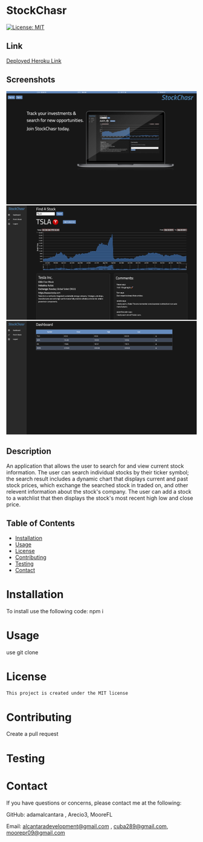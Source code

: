 # StockChasr
  [![License: MIT](https://img.shields.io/badge/License-MIT-yellow.svg)](https://opensource.org/licenses/MIT)

  ## Link
  [Deployed Heroku Link](https://stockchasr.herokuapp.com/)

  ## Screenshots
  <img src="./1.png"></img>
  <img src="./2.png"></img>
  <img src="./3.png"></img>

  ## Description 
An application that allows the user to search for and view current stock information. The user can search individual stocks by their ticker symbol; the search result includes a dynamic chart that displays current and past stock prices, which exchange the searched stock in traded on, and other relevent information about the stock's company. The user can add a stock to a watchlist that then displays the stock's most recent high low and close price. 
  ## Table of Contents 
  * [Installation](#installation) 
  * [Usage](#Usage)
  * [License](#License)
  * [Contributing](#Contributing)
  * [Testing](#Testing)
  * [Contact](#Contact)
  
  # Installation
  To install use the following code:
   npm i

  # Usage
  use git clone
  
  # License
    This project is created under the MIT license

  # Contributing
  Create a pull request

  # Testing
  

  # Contact
  If you have questions or concerns, please contact me at the following: 

  GitHub: adamalcantara , Arecio3, MooreFL 

  Email: alcantaradevelopment@gmail.com , cuba289@gmail.com, moorepr09@gmail.com

